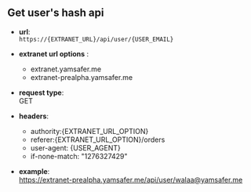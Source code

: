 ## Get user's hash api

* **url**:  
`https://{EXTRANET_URL}/api/user/{USER_EMAIL}`

* **extranet url options** :  
    - extranet.yamsafer.me
    - extranet-prealpha.yamsafer.me

* **request type**:  
GET  

* **headers**:

    - authority:{EXTRANET_URL_OPTION}
    - referer:{EXTRANET_URL_OPTION}/orders
    - user-agent: {USER_AGENT}
    - if-none-match: "1276327429"

* **example**:  
https://extranet-prealpha.yamsafer.me/api/user/walaa@yamsafer.me  
